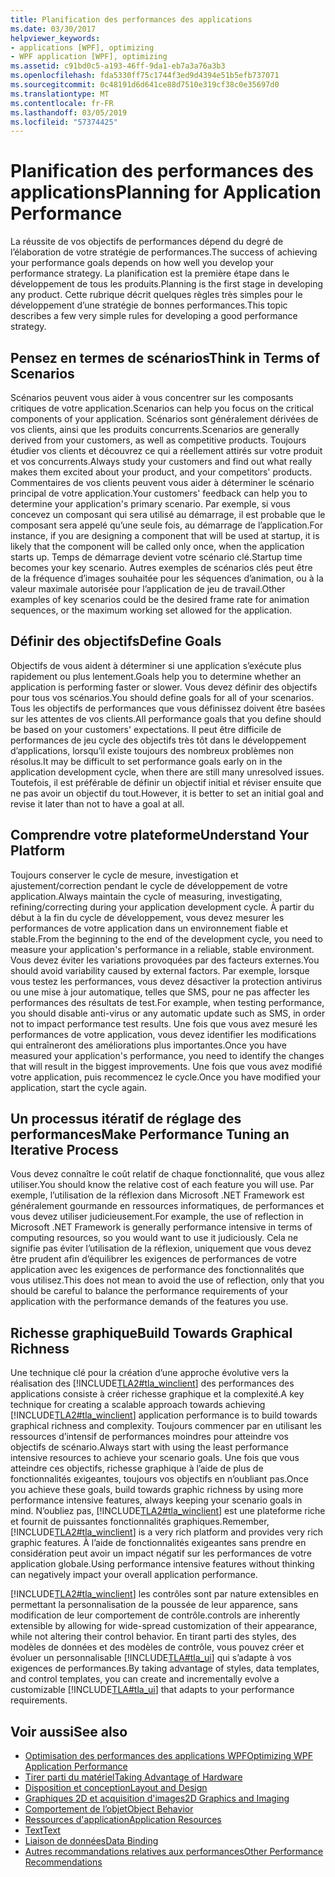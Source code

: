 ```yaml
---
title: Planification des performances des applications
ms.date: 03/30/2017
helpviewer_keywords:
- applications [WPF], optimizing
- WPF application [WPF], optimizing
ms.assetid: c91bd0c5-a193-46ff-9da1-eb7a3a76a3b3
ms.openlocfilehash: fda5330ff75c1744f3ed9d4394e51b5efb737071
ms.sourcegitcommit: 0c48191d6d641ce88d7510e319cf38c0e35697d0
ms.translationtype: MT
ms.contentlocale: fr-FR
ms.lasthandoff: 03/05/2019
ms.locfileid: "57374425"
---
```

# <a name="planning-for-application-performance"></a><span data-ttu-id="d04c6-102">Planification des performances des applications</span><span class="sxs-lookup"><span data-stu-id="d04c6-102">Planning for Application Performance</span></span>
<span data-ttu-id="d04c6-103">La réussite de vos objectifs de performances dépend du degré de l’élaboration de votre stratégie de performances.</span><span class="sxs-lookup"><span data-stu-id="d04c6-103">The success of achieving your performance goals depends on how well you develop your performance strategy.</span></span> <span data-ttu-id="d04c6-104">La planification est la première étape dans le développement de tous les produits.</span><span class="sxs-lookup"><span data-stu-id="d04c6-104">Planning is the first stage in developing any product.</span></span> <span data-ttu-id="d04c6-105">Cette rubrique décrit quelques règles très simples pour le développement d’une stratégie de bonnes performances.</span><span class="sxs-lookup"><span data-stu-id="d04c6-105">This topic describes a few very simple rules for developing a good performance strategy.</span></span>  
  
## <a name="think-in-terms-of-scenarios"></a><span data-ttu-id="d04c6-106">Pensez en termes de scénarios</span><span class="sxs-lookup"><span data-stu-id="d04c6-106">Think in Terms of Scenarios</span></span>  
 <span data-ttu-id="d04c6-107">Scénarios peuvent vous aider à vous concentrer sur les composants critiques de votre application.</span><span class="sxs-lookup"><span data-stu-id="d04c6-107">Scenarios can help you focus on the critical components of your application.</span></span> <span data-ttu-id="d04c6-108">Scénarios sont généralement dérivées de vos clients, ainsi que les produits concurrents.</span><span class="sxs-lookup"><span data-stu-id="d04c6-108">Scenarios are generally derived from your customers, as well as competitive products.</span></span> <span data-ttu-id="d04c6-109">Toujours étudier vos clients et découvrez ce qui a réellement attirés sur votre produit et vos concurrents.</span><span class="sxs-lookup"><span data-stu-id="d04c6-109">Always study your customers and find out what really makes them excited about your product, and your competitors' products.</span></span> <span data-ttu-id="d04c6-110">Commentaires de vos clients peuvent vous aider à déterminer le scénario principal de votre application.</span><span class="sxs-lookup"><span data-stu-id="d04c6-110">Your customers' feedback can help you to determine your application's primary scenario.</span></span> <span data-ttu-id="d04c6-111">Par exemple, si vous concevez un composant qui sera utilisé au démarrage, il est probable que le composant sera appelé qu’une seule fois, au démarrage de l’application.</span><span class="sxs-lookup"><span data-stu-id="d04c6-111">For instance, if you are designing a component that will be used at startup, it is likely that the component will be called only once, when the application starts up.</span></span> <span data-ttu-id="d04c6-112">Temps de démarrage devient votre scénario clé.</span><span class="sxs-lookup"><span data-stu-id="d04c6-112">Startup time becomes your key scenario.</span></span> <span data-ttu-id="d04c6-113">Autres exemples de scénarios clés peut être de la fréquence d’images souhaitée pour les séquences d’animation, ou à la valeur maximale autorisée pour l’application de jeu de travail.</span><span class="sxs-lookup"><span data-stu-id="d04c6-113">Other examples of key scenarios could be the desired frame rate for animation sequences, or the maximum working set allowed for the application.</span></span>  
  
## <a name="define-goals"></a><span data-ttu-id="d04c6-114">Définir des objectifs</span><span class="sxs-lookup"><span data-stu-id="d04c6-114">Define Goals</span></span>  
 <span data-ttu-id="d04c6-115">Objectifs de vous aident à déterminer si une application s’exécute plus rapidement ou plus lentement.</span><span class="sxs-lookup"><span data-stu-id="d04c6-115">Goals help you to determine whether an application is performing faster or slower.</span></span> <span data-ttu-id="d04c6-116">Vous devez définir des objectifs pour tous vos scénarios.</span><span class="sxs-lookup"><span data-stu-id="d04c6-116">You should define goals for all of your scenarios.</span></span> <span data-ttu-id="d04c6-117">Tous les objectifs de performances que vous définissez doivent être basées sur les attentes de vos clients.</span><span class="sxs-lookup"><span data-stu-id="d04c6-117">All performance goals that you define should be based on your customers' expectations.</span></span> <span data-ttu-id="d04c6-118">Il peut être difficile de performances de jeu cycle des objectifs très tôt dans le développement d’applications, lorsqu’il existe toujours des nombreux problèmes non résolus.</span><span class="sxs-lookup"><span data-stu-id="d04c6-118">It may be difficult to set performance goals early on in the application development cycle, when there are still many unresolved issues.</span></span> <span data-ttu-id="d04c6-119">Toutefois, il est préférable de définir un objectif initial et réviser ensuite que ne pas avoir un objectif du tout.</span><span class="sxs-lookup"><span data-stu-id="d04c6-119">However, it is better to set an initial goal and revise it later than not to have a goal at all.</span></span>  
  
## <a name="understand-your-platform"></a><span data-ttu-id="d04c6-120">Comprendre votre plateforme</span><span class="sxs-lookup"><span data-stu-id="d04c6-120">Understand Your Platform</span></span>  
 <span data-ttu-id="d04c6-121">Toujours conserver le cycle de mesure, investigation et ajustement/correction pendant le cycle de développement de votre application.</span><span class="sxs-lookup"><span data-stu-id="d04c6-121">Always maintain the cycle of measuring, investigating, refining/correcting during your application development cycle.</span></span> <span data-ttu-id="d04c6-122">À partir du début à la fin du cycle de développement, vous devez mesurer les performances de votre application dans un environnement fiable et stable.</span><span class="sxs-lookup"><span data-stu-id="d04c6-122">From the beginning to the end of the development cycle, you need to measure your application's performance in a reliable, stable environment.</span></span> <span data-ttu-id="d04c6-123">Vous devez éviter les variations provoquées par des facteurs externes.</span><span class="sxs-lookup"><span data-stu-id="d04c6-123">You should avoid variability caused by external factors.</span></span> <span data-ttu-id="d04c6-124">Par exemple, lorsque vous testez les performances, vous devez désactiver la protection antivirus ou une mise à jour automatique, telles que SMS, pour ne pas affecter les performances des résultats de test.</span><span class="sxs-lookup"><span data-stu-id="d04c6-124">For example, when testing performance, you should disable anti-virus or any automatic update such as SMS, in order not to impact performance test results.</span></span> <span data-ttu-id="d04c6-125">Une fois que vous avez mesuré les performances de votre application, vous devez identifier les modifications qui entraîneront des améliorations plus importantes.</span><span class="sxs-lookup"><span data-stu-id="d04c6-125">Once you have measured your application's performance, you need to identify the changes that will result in the biggest improvements.</span></span> <span data-ttu-id="d04c6-126">Une fois que vous avez modifié votre application, puis recommencez le cycle.</span><span class="sxs-lookup"><span data-stu-id="d04c6-126">Once you have modified your application, start the cycle again.</span></span>  
  
## <a name="make-performance-tuning-an-iterative-process"></a><span data-ttu-id="d04c6-127">Un processus itératif de réglage des performances</span><span class="sxs-lookup"><span data-stu-id="d04c6-127">Make Performance Tuning an Iterative Process</span></span>  
 <span data-ttu-id="d04c6-128">Vous devez connaître le coût relatif de chaque fonctionnalité, que vous allez utiliser.</span><span class="sxs-lookup"><span data-stu-id="d04c6-128">You should know the relative cost of each feature you will use.</span></span> <span data-ttu-id="d04c6-129">Par exemple, l’utilisation de la réflexion dans Microsoft .NET Framework est généralement gourmande en ressources informatiques, de performances et vous devez utiliser judicieusement.</span><span class="sxs-lookup"><span data-stu-id="d04c6-129">For example, the use of reflection in Microsoft .NET Framework is generally performance intensive in terms of computing resources, so you would want to use it judiciously.</span></span> <span data-ttu-id="d04c6-130">Cela ne signifie pas éviter l’utilisation de la réflexion, uniquement que vous devez être prudent afin d’équilibrer les exigences de performances de votre application avec les exigences de performance des fonctionnalités que vous utilisez.</span><span class="sxs-lookup"><span data-stu-id="d04c6-130">This does not mean to avoid the use of reflection, only that you should be careful to balance the performance requirements of your application with the performance demands of the features you use.</span></span>  
  
## <a name="build-towards-graphical-richness"></a><span data-ttu-id="d04c6-131">Richesse graphique</span><span class="sxs-lookup"><span data-stu-id="d04c6-131">Build Towards Graphical Richness</span></span>  
 <span data-ttu-id="d04c6-132">Une technique clé pour la création d’une approche évolutive vers la réalisation des [!INCLUDE[TLA2#tla_winclient](../../../../includes/tla2sharptla-winclient-md.md)] des performances des applications consiste à créer richesse graphique et la complexité.</span><span class="sxs-lookup"><span data-stu-id="d04c6-132">A key technique for creating a scalable approach towards achieving [!INCLUDE[TLA2#tla_winclient](../../../../includes/tla2sharptla-winclient-md.md)] application performance is to build towards graphical richness and complexity.</span></span> <span data-ttu-id="d04c6-133">Toujours commencer par en utilisant les ressources d’intensif de performances moindres pour atteindre vos objectifs de scénario.</span><span class="sxs-lookup"><span data-stu-id="d04c6-133">Always start with using the least performance intensive resources to achieve your scenario goals.</span></span> <span data-ttu-id="d04c6-134">Une fois que vous atteindre ces objectifs, richesse graphique à l’aide de plus de fonctionnalités exigeantes, toujours vos objectifs en n’oubliant pas.</span><span class="sxs-lookup"><span data-stu-id="d04c6-134">Once you achieve these goals, build towards graphic richness by using more performance intensive features, always keeping your scenario goals in mind.</span></span> <span data-ttu-id="d04c6-135">N’oubliez pas, [!INCLUDE[TLA2#tla_winclient](../../../../includes/tla2sharptla-winclient-md.md)] est une plateforme riche et fournit de puissantes fonctionnalités graphiques.</span><span class="sxs-lookup"><span data-stu-id="d04c6-135">Remember, [!INCLUDE[TLA2#tla_winclient](../../../../includes/tla2sharptla-winclient-md.md)] is a very rich platform and provides very rich graphic features.</span></span> <span data-ttu-id="d04c6-136">À l’aide de fonctionnalités exigeantes sans prendre en considération peut avoir un impact négatif sur les performances de votre application globale.</span><span class="sxs-lookup"><span data-stu-id="d04c6-136">Using performance intensive features without thinking can negatively impact your overall application performance.</span></span>  
  
 [!INCLUDE[TLA2#tla_winclient](../../../../includes/tla2sharptla-winclient-md.md)] <span data-ttu-id="d04c6-137">les contrôles sont par nature extensibles en permettant la personnalisation de la poussée de leur apparence, sans modification de leur comportement de contrôle.</span><span class="sxs-lookup"><span data-stu-id="d04c6-137">controls are inherently extensible by allowing for wide-spread customization of their appearance, while not altering their control behavior.</span></span> <span data-ttu-id="d04c6-138">En tirant parti des styles, des modèles de données et des modèles de contrôle, vous pouvez créer et évoluer un personnalisable [!INCLUDE[TLA#tla_ui](../../../../includes/tlasharptla-ui-md.md)] qui s’adapte à vos exigences de performances.</span><span class="sxs-lookup"><span data-stu-id="d04c6-138">By taking advantage of styles, data templates, and control templates, you can create and incrementally evolve a customizable [!INCLUDE[TLA#tla_ui](../../../../includes/tlasharptla-ui-md.md)] that adapts to your performance requirements.</span></span>  
  
## <a name="see-also"></a><span data-ttu-id="d04c6-139">Voir aussi</span><span class="sxs-lookup"><span data-stu-id="d04c6-139">See also</span></span>
- [<span data-ttu-id="d04c6-140">Optimisation des performances des applications WPF</span><span class="sxs-lookup"><span data-stu-id="d04c6-140">Optimizing WPF Application Performance</span></span>](optimizing-wpf-application-performance.md)
- [<span data-ttu-id="d04c6-141">Tirer parti du matériel</span><span class="sxs-lookup"><span data-stu-id="d04c6-141">Taking Advantage of Hardware</span></span>](optimizing-performance-taking-advantage-of-hardware.md)
- [<span data-ttu-id="d04c6-142">Disposition et conception</span><span class="sxs-lookup"><span data-stu-id="d04c6-142">Layout and Design</span></span>](optimizing-performance-layout-and-design.md)
- [<span data-ttu-id="d04c6-143">Graphiques 2D et acquisition d'images</span><span class="sxs-lookup"><span data-stu-id="d04c6-143">2D Graphics and Imaging</span></span>](optimizing-performance-2d-graphics-and-imaging.md)
- [<span data-ttu-id="d04c6-144">Comportement de l’objet</span><span class="sxs-lookup"><span data-stu-id="d04c6-144">Object Behavior</span></span>](optimizing-performance-object-behavior.md)
- [<span data-ttu-id="d04c6-145">Ressources d'application</span><span class="sxs-lookup"><span data-stu-id="d04c6-145">Application Resources</span></span>](optimizing-performance-application-resources.md)
- [<span data-ttu-id="d04c6-146">Text</span><span class="sxs-lookup"><span data-stu-id="d04c6-146">Text</span></span>](optimizing-performance-text.md)
- [<span data-ttu-id="d04c6-147">Liaison de données</span><span class="sxs-lookup"><span data-stu-id="d04c6-147">Data Binding</span></span>](optimizing-performance-data-binding.md)
- [<span data-ttu-id="d04c6-148">Autres recommandations relatives aux performances</span><span class="sxs-lookup"><span data-stu-id="d04c6-148">Other Performance Recommendations</span></span>](optimizing-performance-other-recommendations.md)
